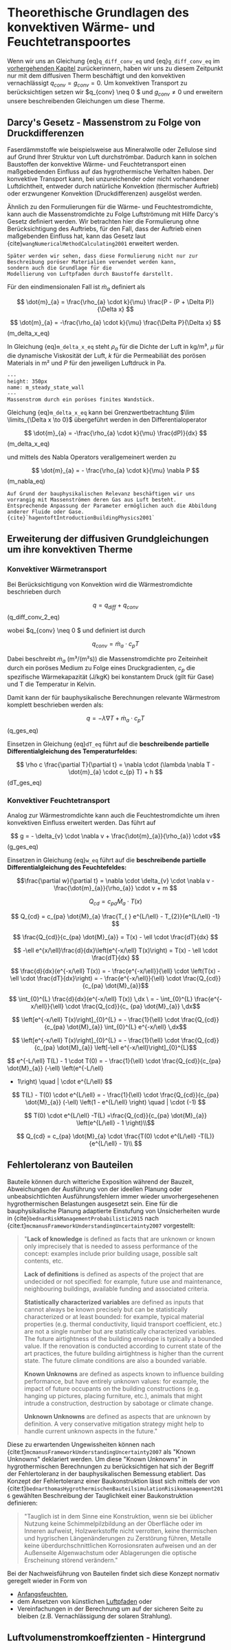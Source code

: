 # Theorethische Grundlagen des konvektiven Wärme- und Feuchtetranspoortes

Wenn wir uns an Gleichung {eq}`q_diff_conv_eq` und {eq}`g_diff_conv_eq`
im [vorhergehenden Kapitel](Diffusive_Theorie.md) zurückerinnern, haben wir uns zu diesem Zeitpunkt nur mit dem
diffusiven Therm beschäftigt und den konvektiven vernachlässigt $q_{conv} = g_{conv} = 0$. Um konvektiven Transport zu
berücksichtigen setzen wir $q_{conv} \neq 0 $ und $g_{conv} \neq 0$ und erweitern unsere beschreibenden Gleichungen um
diese Therme.

## Darcy's Gesetz - Massenstrom zu Folge von Druckdifferenzen

Faserdämmstoffe wie beispielsweise aus Mineralwolle oder Zellulose sind auf Grund Ihrer Struktur von Luft durchströmbar.
Dadurch kann in solchen Baustoffen der konvektive Wärme- und Feuchtetransport einen maßgebedenden Einfluss auf das
hygrothermische Verhalten haben. Der konvektive Transport kann, bei unzureichender oder nicht vorhandener Luftdichtheit,
entweder durch natürliche Konvektion (thermischer Auftrieb) oder erzwungener Konvektion (Druckdifferenzen) ausgelöst
werden.

Ähnlich zu den Formulierungen für die Wärme- und Feuchtestromdichte, kann auch die Massenstromdichte zu Folge
Luftströmung mit Hilfe Darcy's Gesetz definiert werden. Wir betrachten hier die Formulierung ohne Berücksichtigung des
Auftriebs, für den Fall, dass der Auftrieb einen maßgebenden Einfluss hat, kann das Gesetz laut
{cite}`wangNumericalMethodCalculating2001` erweitert werden.

```{note}
Später werden wir sehen, dass diese Formulierung nicht nur zur Beschreibung poröser Materialien verwendet werden kann, 
sondern auch die Grundlage für die
Modellierung von Luftpfaden durch Baustoffe darstellt.
```

Für den eindimensionalen Fall ist $\dot{m}_{a}$ definiert als

$$ \dot{m}_{a} = \frac{\rho_{a} \cdot k}{\mu} \frac{P - (P + \Delta P)}{\Delta x} $$

$$ \dot{m}_{a} = -\frac{\rho_{a} \cdot k}{\mu} \frac{\Delta P}{\Delta x} $$(m_delta_x_eq)

In Gleichung {eq}`m_delta_x_eq` steht $\rho_{a}$ für die Dichte der Luft in kg/m³, $\mu$ für die dynamische Viskosität
der Luft, $k$ für die Permeabiliät des porösen Materials in m² und $P$ für den jeweiligen Luftdruck in Pa.

```{figure} img/Konvektion/m_steady_state_wall.png
---
height: 350px
name: m_steady_state_wall
---
Massenstrom durch ein poröses finites Wandstück.
```

Gleichung {eq}`m_delta_x_eq` kann bei Grenzwertbetrachtung $\lim \limits_{\Delta x \to 0}$ übergeführt werden in den
Differentialoperator

$$ \dot{m}_{a} = -\frac{\rho_{a} \cdot k}{\mu} \frac{dP)}{dx} $$ (m_delta_x_eq)

und mittels des Nabla Operators verallgemeinert werden zu

$$ \dot{m}_{a} = - \frac{\rho_{a} \cdot k}{\mu} \nabla P $$(m_nabla_eq)

```{note}
Auf Grund der bauphysikalischen Relevanz beschäftigen wir uns vorrangig mit Massenströmen deren Gas aus Luft besteht.
Entsprechende Anpassung der Parameter ermöglichen auch die Abbildung anderer Fluide oder Gase. 
{cite}`hagentoftIntroductionBuildingPhysics2001`
```

## Erweiterung der diffusiven Grundgleichungen um ihre konvektiven Therme

### Konvektiver Wärmetransport

Bei Berücksichtigung von Konvektion wird die Wärmestromdichte beschrieben durch

$$ q = q_{diff} + q_{conv}$$ (q_diff_conv_2_eq)

wobei $q_{conv} \neq 0 $ und definiert ist durch

$$ q_{conv} = \dot{m}_{a} \cdot c_{p}T $$

Dabei beschreibt $\dot{m}_{a}$ (m³/(m²s)) die Massenstromdichte pro Zeiteinheit durch ein poröses Medium zu Folge eines
Druckgradienten, $c_{p}$ die spezifische Wärmekapazität (J/kgK) bei konstantem Druck (gilt für Gase) und T die
Temperatur in Kelvin.

Damit kann der für bauphysikalische Berechnungen relevante Wärmestrom komplett beschrieben werden als:

$$ q = - \lambda \nabla T + \dot{m}_{a} \cdot c_{p} T $$ (q_ges_eq)

Einsetzen in Gleichung {eq}`dT_eq` führt auf die **beschreibende partielle Differentialgleichung des Temperaturfeldes:**

$$ \rho c \frac{\partial T}{\partial t} = \nabla \cdot (\lambda \nabla T - \dot{m}_{a} \cdot c_{p} T) + h $$(dT_ges_eq)

### Konvektiver Feuchtetransport

Analog zur Wärmestromdichte kann auch die Feuchtestromdichte um ihren konvektiven Einfluss erweitert werden. Das führt
auf

$$ g = - \delta_{v} \cdot \nabla v + \frac{\dot{m}_{a}}{\rho_{a}} \cdot v$$(g_ges_eq)

Einsetzen in Gleichung {eq}`w_eq` führt auf die **beschreibende partielle Differentialgleichung des Feuchtefeldes:**

$$\frac{\partial w}{\partial t} = \nabla \cdot \delta_{v} \cdot \nabla v - \frac{\dot{m}_{a}}{\rho_{a}} \cdot v + m $$

$$ Q_{cd} = c_{pa} \dot{M}_{a} \cdot T(x) $$

$$ Q_{cd} = c_{pa} \dot{M}_{a} \frac{T_{ } e^{L/\ell} - T_{2}}{e^{L/\ell} -1} $$

$$ \frac{Q_{cd}}{c_{pa} \dot{M}_{a}} = T(x) - \ell \cdot \frac{dT}{dx} $$

$$ -\ell e^{x/\ell}\frac{d}{dx}\left(e^{-x/\ell} T(x)\right) = T(x) - \ell \cdot \frac{dT}{dx} $$

$$ \frac{d}{dx}(e^{-x/\ell} T(x)) = - \frac{e^{-x/\ell}}{\ell} \cdot \left(T(x) - \ell \cdot \frac{dT}{dx}\right) = -
\frac{e^{-x/\ell}}{\ell} \cdot \frac{Q_{cd}}{c_{pa} \dot{M}_{a}}$$

$$ \int_{0}^{L} \frac{d}{dx}(e^{-x/\ell} T(x)) \,dx \ = - \int_{0}^{L} \frac{e^{-x/\ell}}{\ell} \cdot \frac{Q_{cd}}{c_
{pa} \dot{M}_{a}} \,dx$$

$$ \left[e^{-x/\ell} T(x)\right]_{0}^{L} = - \frac{1}{\ell} \cdot \frac{Q_{cd}}{c_{pa} \dot{M}_{a}} \int_{0}^{L}
e^{-x/\ell} \,dx$$

$$ \left[e^{-x/\ell} T(x)\right]_{0}^{L} = - \frac{1}{\ell} \cdot \frac{Q_{cd}}{c_{pa} \dot{M}_{a}}
\left[-\ell e^{-x/\ell}\right]_{0}^{L}$$

$$ e^{-L/\ell} T(L) - 1 \cdot T(0) = - \frac{1}{\ell} \cdot \frac{Q_{cd}}{c_{pa} \dot{M}_{a}} (-\ell) \left(e^{-L/\ell}

- 1\right) \quad | \cdot e^{L/\ell} $$

$$ T(L) - T(0) \cdot e^{L/\ell} = - \frac{1}{\ell} \cdot \frac{Q_{cd}}{c_{pa} \dot{M}_{a}} (-\ell) \left(1 - e^{L/\ell}
\right) \quad | \cdot (-1) $$

$$ T(0) \cdot e^{L/\ell} -T(L) =\frac{Q_{cd}}{c_{pa} \dot{M}_{a}} \left(e^{L/\ell} - 1 \right)\\$$

$$ Q_{cd} = c_{pa} \dot{M}_{a} \cdot \frac{T(0) \cdot e^{L/\ell} -T(L)}{e^{L/\ell} - 1}\\ $$

## Fehlertoleranz von Bauteilen

Bauteile können durch witteriche Exposition während der Bauzeit, Abweichungen der Ausführung von der ideellen Planung
oder unbeabsichtlichten Ausführungsfehlern immer wieder unvorhergesehenen hygrothermischen Belastungen ausgesetzt sein.
Eine für die bauphysikalische Planung adaptierte Einstufung von Unsicherheiten wurde in
{cite}`bednarRiskManagementProbabilistic2015` nach {cite:t}`mcmanusFrameworkUnderstandingUncertainty2007` vorgestellt:

> "**Lack of knowledge** is defined as facts that are unknown or known only imprecisely that is needed to assess performance of the concept: examples include prior
> building usage, possible salt contents, etc.
>
> **Lack of definitions** is defined as aspects of the project that are undecided or not
> specified: for example, future use and maintenance, neighbouring buildings, available
> funding and associated criteria.
>
> **Statistically characterized variables** are defined as inputs that cannot always
> be known precisely but can be statistically characterized or at least bounded: for
> example, typical material properties (e.g. thermal conductivity, liquid transport coefficient, etc.) are not a single number but are statistically characterized variables.
> The future airtightness of the building envelope is typically a bounded value. If the
> renovation is conducted according to current state of the art practices, the future
> building airtightness is higher than the current state. The future climate conditions
> are also a bounded variable.
>
> **Known Unknowns** are defined as aspects known to influence building performance,
> but have entirely unknown values: for example, the impact of future occupants on
> the building constructions (e.g. hanging up pictures, placing furniture, etc.), animals
> that might intrude a construction, destruction by sabotage or climate change.
>
> **Unknown Unknowns** are defined as aspects that are unknown by definition. A
> very conservative mitigation strategy might help to handle current unknown aspects
> in the future."


Diese zu erwartenden Ungewissheiten können nach {cite:t}`mcmanusFrameworkUnderstandingUncertainty2007` als "Known
Unknowns" deklariert werden. Um diese "Known Unknowns" in hygrothermischen Berechnungen zu berücksichtigen hat sich der
Begriff der Fehlertoleranz in der bauphysikalischen Bemessung etabliert. Das Konzept der Fehlertoleranz einer
Baukonstruktion lässt sich mittels der von {cite:t}`bednarthomasHygrothermischenBauteilsimulationRisikomanagement2016`
gewählten Beschreibung der Tauglichkeit einer Baukonstruktion definieren:

> "Tauglich ist in dem Sinne eine Konstruktion, wenn sie bei üblicher Nutzung keine
> Schimmelpilzbildung an der Oberfläche oder im Inneren aufweist, Holzwerkstoffe
> nicht verrotten, keine thermischen und hygrischen Längenänderungen zu Zerstörung
> führen, Metalle keine überdurchschnittlichen Korrosionsraten aufweisen und an der
> Außenseite Algenwachstum oder Ablagerungen die optische Erscheinung störend
> verändern."

Bei der Nachweisführung von Bauteilen findet sich diese Konzept normativ geregelt wieder in Form von

- [Anfangsfeuchten](Anfangsfeuchte),
- dem Ansetzen von künstlichen [Luftpfaden](LPF) oder
- Vereinfachungen in der Berechnung um auf der sicheren Seite zu bleiben (z.B. Vernachlässigung der solaren Strahlung).

## Luftvolumenstromkoeffzienten - Hintergrund